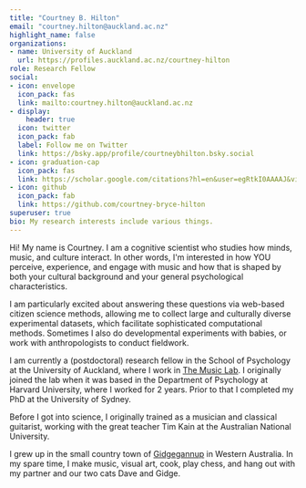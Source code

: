 ```yaml
---
title: "Courtney B. Hilton"
email: "courtney.hilton@auckland.ac.nz"
highlight_name: false
organizations:
- name: University of Auckland
  url: https://profiles.auckland.ac.nz/courtney-hilton
role: Research Fellow
social:
- icon: envelope
  icon_pack: fas
  link: mailto:courtney.hilton@auckland.ac.nz
- display:
    header: true
  icon: twitter
  icon_pack: fab
  label: Follow me on Twitter
  link: https://bsky.app/profile/courtneybhilton.bsky.social
- icon: graduation-cap
  icon_pack: fas
  link: https://scholar.google.com/citations?hl=en&user=egRtkI0AAAAJ&view_op=list_works
- icon: github
  icon_pack: fab
  link: https://github.com/courtney-bryce-hilton
superuser: true
bio: My research interests include various things.
---
```


Hi! My name is Courtney. I am a cognitive scientist who studies how minds, music, and culture interact. In other words, I'm interested in how YOU perceive, experience, and engage with music and how that is shaped by both your cultural background and your general psychological characteristics.

I am particularly excited about answering these questions via web-based citizen science methods, allowing me to collect large and culturally diverse experimental datasets, which facilitate sophisticated computational methods. Sometimes I also do developmental experiments with babies, or work with anthropologists to conduct fieldwork.

I am currently a (postdoctoral) research fellow in the School of Psychology at the University of Auckland, where I work in [The Music Lab](https://www.themusiclab.org/). I originally joined the lab when it was based in the Department of Psychology at Harvard University, where I worked for 2 years. Prior to that I completed my PhD at the University of Sydney.

Before I got into science, I originally trained as a musician and classical guitarist, working with the great teacher Tim Kain at the Australian National University.

I grew up in the small country town of [Gidgegannup](https://goo.gl/maps/Jg5GUTxj3RePSgJV8) in Western Australia. In my spare time, I make music, visual art, cook, play chess, and hang out with my partner and our two cats Dave and Gidge.

<!---{{< icon name="download" pack="fas" >}} Download my {{< staticref "uploads/demo_resume.pdf" "newtab" >}}resumé{{< /staticref >}}.--->
